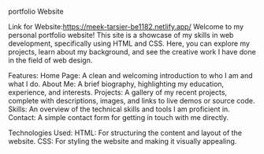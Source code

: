 portfolio Website

Link for Website:https://meek-tarsier-be1182.netlify.app/
Welcome to my personal portfolio website! This site is a showcase of my skills in web development, specifically using HTML and CSS. Here, you can explore my projects, learn about my background, and see the creative work I have done in the field of web design.

Features: Home Page: A clean and welcoming introduction to who I am and what I do. About Me: A brief biography, highlighting my education, experience, and interests. Projects: A gallery of my recent projects, complete with descriptions, images, and links to live demos or source code. Skills: An overview of the technical skills and tools I am proficient in. Contact: A simple contact form for getting in touch with me directly.

Technologies Used: HTML: For structuring the content and layout of the website. CSS: For styling the website and making it visually appealing.
